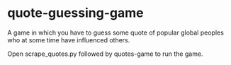 # quote-guessing-game
A game in which you have to guess some quote of popular global peoples who at some time have influenced others.

Open scrape_quotes.py followed by quotes-game to run the game.
